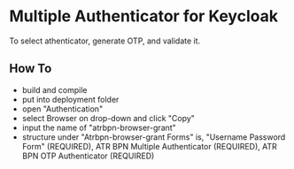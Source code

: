# Multiple Authenticator for Keycloak

To select athenticator, generate OTP, and validate it. 

## How To
- build and compile
- put into deployment folder
- open "Authentication"
- select Browser on drop-down and click "Copy"
- input the name of "atrbpn-browser-grant" 
- structure under "Atrbpn-browser-grant Forms" is, "Username Password Form" (REQUIRED), ATR BPN Multiple Authenticator (REQUIRED), ATR BPN OTP Authenticator (REQUIRED) 
